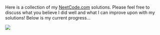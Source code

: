 Here is a collection of my <a href = "https://neetcode.io">NeetCode.com</a> solutions. Please feel free to discuss what you believe I did well and what I can improve upon with my solutions! Below is my current progress...

<img src = "https://progress-bar.dev/6/150" />
